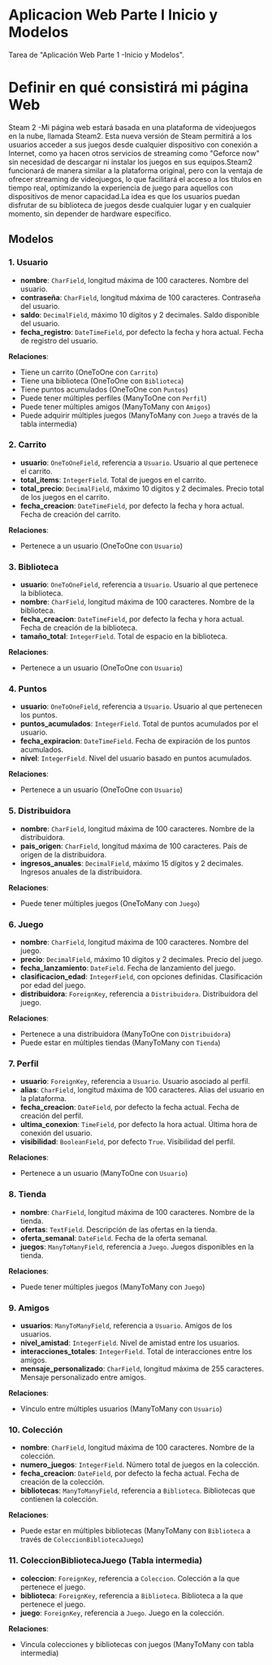 # Aplicacion Web Parte I Inicio y Modelos
Tarea de "Aplicación Web Parte 1 -Inicio y Modelos".

# Definir en qué consistirá mi página Web

Steam  2
-Mi página web estará basada en una plataforma de videojuegos en la nube, llamada Steam2.
Esta nueva versión de Steam permitirá a los usuarios acceder a sus juegos desde cualquier dispositivo con conexión a Internet, como ya hacen otros servicios de streaming como "Geforce now" sin necesidad de descargar ni instalar los juegos en sus equipos.Steam2 funcionará de manera similar a la plataforma original, pero con la ventaja de ofrecer streaming de videojuegos, lo que facilitará el acceso a los títulos en tiempo real, optimizando la experiencia de juego para aquellos con dispositivos de menor capacidad.La idea es que los usuarios puedan disfrutar de su biblioteca de juegos desde cualquier lugar y en cualquier momento, sin depender de hardware específico.

## Modelos

### 1. Usuario
- **nombre**: `CharField`, longitud máxima de 100 caracteres. Nombre del usuario.
- **contraseña**: `CharField`, longitud máxima de 100 caracteres. Contraseña del usuario.
- **saldo**: `DecimalField`, máximo 10 dígitos y 2 decimales. Saldo disponible del usuario.
- **fecha_registro**: `DateTimeField`, por defecto la fecha y hora actual. Fecha de registro del usuario.

**Relaciones**:
- Tiene un carrito (OneToOne con `Carrito`)
- Tiene una biblioteca (OneToOne con `Biblioteca`)
- Tiene puntos acumulados (OneToOne con `Puntos`)
- Puede tener múltiples perfiles (ManyToOne con `Perfil`)
- Puede tener múltiples amigos (ManyToMany con `Amigos`)
- Puede adquirir múltiples juegos (ManyToMany con `Juego` a través de la tabla intermedia)

### 2. Carrito
- **usuario**: `OneToOneField`, referencia a `Usuario`. Usuario al que pertenece el carrito.
- **total_items**: `IntegerField`. Total de juegos en el carrito.
- **total_precio**: `DecimalField`, máximo 10 dígitos y 2 decimales. Precio total de los juegos en el carrito.
- **fecha_creacion**: `DateTimeField`, por defecto la fecha y hora actual. Fecha de creación del carrito.

**Relaciones**:
- Pertenece a un usuario (OneToOne con `Usuario`)

### 3. Biblioteca
- **usuario**: `OneToOneField`, referencia a `Usuario`. Usuario al que pertenece la biblioteca.
- **nombre**: `CharField`, longitud máxima de 100 caracteres. Nombre de la biblioteca.
- **fecha_creacion**: `DateTimeField`, por defecto la fecha y hora actual. Fecha de creación de la biblioteca.
- **tamaño_total**: `IntegerField`. Total de espacio en la biblioteca.

**Relaciones**:
- Pertenece a un usuario (OneToOne con `Usuario`)

### 4. Puntos
- **usuario**: `OneToOneField`, referencia a `Usuario`. Usuario al que pertenecen los puntos.
- **puntos_acumulados**: `IntegerField`. Total de puntos acumulados por el usuario.
- **fecha_expiracion**: `DateTimeField`. Fecha de expiración de los puntos acumulados.
- **nivel**: `IntegerField`. Nivel del usuario basado en puntos acumulados.

**Relaciones**:
- Pertenece a un usuario (OneToOne con `Usuario`)

### 5. Distribuidora
- **nombre**: `CharField`, longitud máxima de 100 caracteres. Nombre de la distribuidora.
- **pais_origen**: `CharField`, longitud máxima de 100 caracteres. País de origen de la distribuidora.
- **ingresos_anuales**: `DecimalField`, máximo 15 dígitos y 2 decimales. Ingresos anuales de la distribuidora.

**Relaciones**:
- Puede tener múltiples juegos (OneToMany con `Juego`)

### 6. Juego
- **nombre**: `CharField`, longitud máxima de 100 caracteres. Nombre del juego.
- **precio**: `DecimalField`, máximo 10 dígitos y 2 decimales. Precio del juego.
- **fecha_lanzamiento**: `DateField`. Fecha de lanzamiento del juego.
- **clasificacion_edad**: `IntegerField`, con opciones definidas. Clasificación por edad del juego.
- **distribuidora**: `ForeignKey`, referencia a `Distribuidora`. Distribuidora del juego.

**Relaciones**:
- Pertenece a una distribuidora (ManyToOne con `Distribuidora`)
- Puede estar en múltiples tiendas (ManyToMany con `Tienda`)

### 7. Perfil
- **usuario**: `ForeignKey`, referencia a `Usuario`. Usuario asociado al perfil.
- **alias**: `CharField`, longitud máxima de 100 caracteres. Alias del usuario en la plataforma.
- **fecha_creacion**: `DateField`, por defecto la fecha actual. Fecha de creación del perfil.
- **ultima_conexion**: `TimeField`, por defecto la hora actual. Última hora de conexión del usuario.
- **visibilidad**: `BooleanField`, por defecto `True`. Visibilidad del perfil.

**Relaciones**:
- Pertenece a un usuario (ManyToOne con `Usuario`)

### 8. Tienda
- **nombre**: `CharField`, longitud máxima de 100 caracteres. Nombre de la tienda.
- **ofertas**: `TextField`. Descripción de las ofertas en la tienda.
- **oferta_semanal**: `DateField`. Fecha de la oferta semanal.
- **juegos**: `ManyToManyField`, referencia a `Juego`. Juegos disponibles en la tienda.

**Relaciones**:
- Puede tener múltiples juegos (ManyToMany con `Juego`)

### 9. Amigos
- **usuarios**: `ManyToManyField`, referencia a `Usuario`. Amigos de los usuarios.
- **nivel_amistad**: `IntegerField`. Nivel de amistad entre los usuarios.
- **interacciones_totales**: `IntegerField`. Total de interacciones entre los amigos.
- **mensaje_personalizado**: `CharField`, longitud máxima de 255 caracteres. Mensaje personalizado entre amigos.

**Relaciones**:
- Vínculo entre múltiples usuarios (ManyToMany con `Usuario`)

### 10. Colección
- **nombre**: `CharField`, longitud máxima de 100 caracteres. Nombre de la colección.
- **numero_juegos**: `IntegerField`. Número total de juegos en la colección.
- **fecha_creacion**: `DateField`, por defecto la fecha actual. Fecha de creación de la colección.
- **bibliotecas**: `ManyToManyField`, referencia a `Biblioteca`. Bibliotecas que contienen la colección.

**Relaciones**:
- Puede estar en múltiples bibliotecas (ManyToMany con `Biblioteca` a través de `ColeccionBibliotecaJuego`)

### 11. ColeccionBibliotecaJuego (Tabla intermedia)
- **coleccion**: `ForeignKey`, referencia a `Coleccion`. Colección a la que pertenece el juego.
- **biblioteca**: `ForeignKey`, referencia a `Biblioteca`. Biblioteca a la que pertenece el juego.
- **juego**: `ForeignKey`, referencia a `Juego`. Juego en la colección.

**Relaciones**:
- Vincula colecciones y bibliotecas con juegos (ManyToMany con tabla intermedia)
